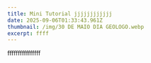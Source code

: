 ```yaml
---
title: Mini Tutorial jjjjjjjjjjjj
date: 2025-09-06T01:33:43.961Z
thumbnail: /img/30 DE MAIO DIA GEOLOGO.webp
excerpt: ffff
---
```

f﻿fffffffffffffff